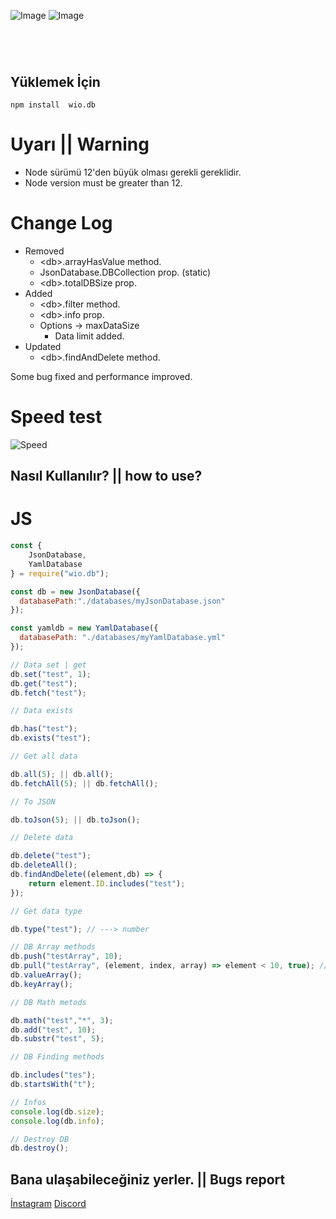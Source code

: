 ![Image](https://img.shields.io/npm/v/wio.db?color=%2351F9C0&label=Wio.db) 
![Image](https://img.shields.io/npm/dt/wio.db.svg?color=%2351FC0&maxAge=3600) 
#
<br>

## Yüklemek İçin
```npm
npm install  wio.db
```

# Uyarı || Warning
- Node sürümü 12'den büyük olması gerekli gereklidir.
- Node version must be greater than 12.

# Change Log
- Removed
  - \<db\>.arrayHasValue method.
  - JsonDatabase.DBCollection prop. (static)
  - \<db\>.totalDBSize prop.
- Added
  - \<db\>.filter method.
  - \<db\>.info prop.
  - Options -> maxDataSize
    - Data limit added.
- Updated
  - \<db\>.findAndDelete method.


Some bug fixed and performance improved.

# Speed test
![Speed](https://i.resmim.net/w6lBLB.jpg)

## Nasıl Kullanılır? || how to use?

# JS
```javascript
const {
    JsonDatabase,
    YamlDatabase
} = require("wio.db");

const db = new JsonDatabase({
  databasePath:"./databases/myJsonDatabase.json"
});

const yamldb = new YamlDatabase({
  databasePath: "./databases/myYamlDatabase.yml"
});

// Data set | get
db.set("test", 1);
db.get("test");
db.fetch("test");

// Data exists

db.has("test");
db.exists("test");

// Get all data

db.all(5); || db.all();
db.fetchAll(5); || db.fetchAll();

// To JSON

db.toJson(5); || db.toJson();

// Delete data

db.delete("test");
db.deleteAll();
db.findAndDelete((element,db) => {
    return element.ID.includes("test");
});

// Get data type

db.type("test"); // ---> number

// DB Array methods
db.push("testArray", 10);
db.pull("testArray", (element, index, array) => element < 10, true); // Multiple options = true. (default false)
db.valueArray();
db.keyArray();

// DB Math metods

db.math("test","*", 3);
db.add("test", 10);
db.substr("test", 5);

// DB Finding methods

db.includes("tes");
db.startsWith("t");

// Infos
console.log(db.size);
console.log(db.info);

// Destroy DB
db.destroy();
```
## Bana ulaşabileceğiniz yerler. || Bugs report
[İnstagram](https://www.instagram.com/wioenena.q/)
[Discord](https://discord.gg/BwyEkW4Qax)
